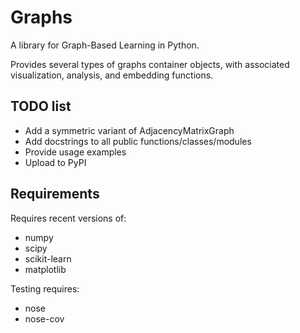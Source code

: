 # Graphs

A library for Graph-Based Learning in Python.

Provides several types of graphs container objects,
with associated visualization, analysis, and embedding functions.

## TODO list

  * Add a symmetric variant of AdjacencyMatrixGraph
  * Add docstrings to all public functions/classes/modules
  * Provide usage examples
  * Upload to PyPI

## Requirements

Requires recent versions of:

  * numpy
  * scipy
  * scikit-learn
  * matplotlib

Testing requires:

  * nose
  * nose-cov

